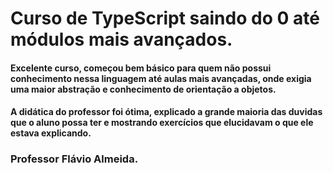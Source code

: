 # Curso de TypeScript saindo do 0 até módulos mais avançados.

#### Excelente curso, começou bem básico para quem não possui conhecimento nessa linguagem até aulas mais avançadas, onde exigia uma maior abstração e conhecimento de orientação a objetos. 

#### A didática do professor foi ótima, explicado a grande maioria das duvidas que o aluno possa ter e mostrando exercícios que elucidavam o que ele estava explicando.

### Professor Flávio Almeida.


